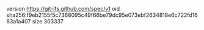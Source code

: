 version https://git-lfs.github.com/spec/v1
oid sha256:f9eb2155f5c7368095c49f66be79dc95e073ebf2634818e6c722fd1683a1a407
size 303337
